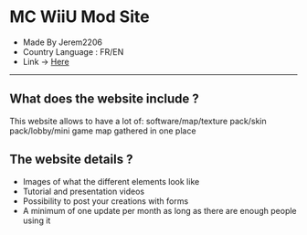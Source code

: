# MC WiiU Mod Site
- Made By Jerem2206 
- Country Language : FR/EN
- Link -> [Here](https://jeremy2206.github.io/MC-WiiU-Mod-Site/)
---
## What does the website include ?
This website allows to have a lot of: software/map/texture pack/skin pack/lobby/mini game map gathered in one place

## The website details ?
- Images of what the different elements look like
- Tutorial and presentation videos
- Possibility to post your creations with forms
- A minimum of one update per month as long as there are enough people using it

